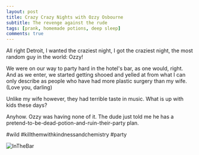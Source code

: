 ```yaml
---
layout: post
title: Crazy Crazy Nights with Ozzy Osbourne
subtitle: The revenge against the rude 
tags: [prank, homemade potions, deep sleep]
comments: true
---
```


All right Detroit, I wanted the craziest night, I got the craziest night, the most random guy in the world: Ozzy! 

We were on our way to party hard in the hotel's bar, as one would, right. And as we enter, we started getting shooed and yelled at from what I can only describe as people who have had more plastic surgery than my wife. (Love you, darling) 

Unlike my wife however, they had terrible taste in music. What is up with kids these days? 

Anyhow. Ozzy was having none of it. The dude just told me he has a pretend-to-be-dead-potion-and-ruin-their-party plan. 


#wild #killthemwithkindnessandchemistry #party



![InTheBar]("https://github.com/ivonasto/wordenful/blob/master/assets/img/Ozzy.jpg")


